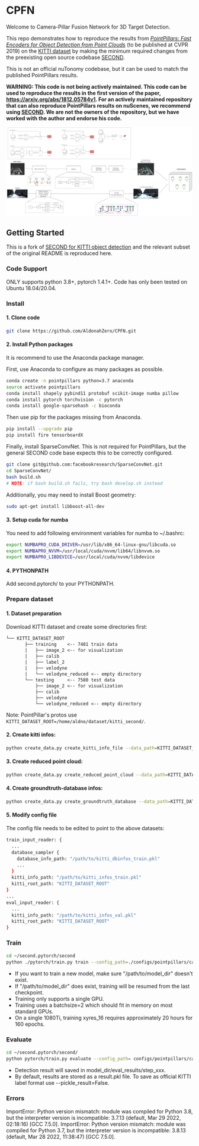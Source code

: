 # CPFN
Welcome to Camera-Pillar Fusion Network for 3D Target Detection.

This repo demonstrates how to reproduce the results from
[_PointPillars: Fast Encoders for Object Detection from Point Clouds_](https://arxiv.org/abs/1812.05784) (to be published at CVPR 2019) on the
[KITTI dataset](http://www.cvlibs.net/datasets/kitti/) by making the minimum required changes from the preexisting
open source codebase [SECOND](https://github.com/traveller59/second.pytorch). 

This is not an official nuTonomy codebase, but it can be used to match the published PointPillars results.

**WARNING: This code is not being actively maintained. This code can be used to reproduce the results in the first version of the paper, https://arxiv.org/abs/1812.05784v1. For an actively maintained repository that can also reproduce PointPillars results on nuScenes, we recommend using [SECOND](https://github.com/traveller59/second.pytorch). We are not the owners of the repository, but we have worked with the author and endorse his code.**

![Example Results](https://github.com/AldonahZero/CPFN/blob/master/images/CPFN.png?raw=true)


## Getting Started

This is a fork of [SECOND for KITTI object detection](https://github.com/traveller59/second.pytorch) and the relevant
subset of the original README is reproduced here.

### Code Support

ONLY supports python 3.8+, pytorch 1.4.1+. Code has only been tested on Ubuntu 18.04/20.04.

### Install

#### 1. Clone code

```bash
git clone https://github.com/AldonahZero/CPFN.git
```

#### 2. Install Python packages

It is recommend to use the Anaconda package manager.

First, use Anaconda to configure as many packages as possible.
```bash
conda create -n pointpillars python=3.7 anaconda
source activate pointpillars
conda install shapely pybind11 protobuf scikit-image numba pillow
conda install pytorch torchvision -c pytorch
conda install google-sparsehash -c bioconda
```

Then use pip for the packages missing from Anaconda.
```bash
pip install --upgrade pip
pip install fire tensorboardX
```

Finally, install SparseConvNet. This is not required for PointPillars, but the general SECOND code base expects this
to be correctly configured. 
```bash
git clone git@github.com:facebookresearch/SparseConvNet.git
cd SparseConvNet/
bash build.sh
# NOTE: if bash build.sh fails, try bash develop.sh instead
```

Additionally, you may need to install Boost geometry:

```bash
sudo apt-get install libboost-all-dev
```


#### 3. Setup cuda for numba

You need to add following environment variables for numba to ~/.bashrc:

```bash
export NUMBAPRO_CUDA_DRIVER=/usr/lib/x86_64-linux-gnu/libcuda.so
export NUMBAPRO_NVVM=/usr/local/cuda/nvvm/lib64/libnvvm.so
export NUMBAPRO_LIBDEVICE=/usr/local/cuda/nvvm/libdevice
```

#### 4. PYTHONPATH

Add second.pytorch/ to your PYTHONPATH.

### Prepare dataset

#### 1. Dataset preparation

Download KITTI dataset and create some directories first:

```plain
└── KITTI_DATASET_ROOT
       ├── training    <-- 7481 train data
       |   ├── image_2 <-- for visualization
       |   ├── calib
       |   ├── label_2
       |   ├── velodyne
       |   └── velodyne_reduced <-- empty directory
       └── testing     <-- 7580 test data
           ├── image_2 <-- for visualization
           ├── calib
           ├── velodyne
           └── velodyne_reduced <-- empty directory
```

Note: PointPillar's protos use ```KITTI_DATASET_ROOT=/home/aldno/dataset/kitti_second/```.

#### 2. Create kitti infos:

```bash
python create_data.py create_kitti_info_file --data_path=KITTI_DATASET_ROOT
```

#### 3. Create reduced point cloud:

```bash
python create_data.py create_reduced_point_cloud --data_path=KITTI_DATASET_ROOT
```

#### 4. Create groundtruth-database infos:

```bash
python create_data.py create_groundtruth_database --data_path=KITTI_DATASET_ROOT
```

#### 5. Modify config file

The config file needs to be edited to point to the above datasets:

```bash
train_input_reader: {
  ...
  database_sampler {
    database_info_path: "/path/to/kitti_dbinfos_train.pkl"
    ...
  }
  kitti_info_path: "/path/to/kitti_infos_train.pkl"
  kitti_root_path: "KITTI_DATASET_ROOT"
}
...
eval_input_reader: {
  ...
  kitti_info_path: "/path/to/kitti_infos_val.pkl"
  kitti_root_path: "KITTI_DATASET_ROOT"
}
```


### Train

```bash
cd ~/second.pytorch/second
python ./pytorch/train.py train --config_path=./configs/pointpillars/car/xyres_16.proto --model_dir=/path/to/model_dir
```

* If you want to train a new model, make sure "/path/to/model_dir" doesn't exist.
* If "/path/to/model_dir" does exist, training will be resumed from the last checkpoint.
* Training only supports a single GPU. 
* Training uses a batchsize=2 which should fit in memory on most standard GPUs.
* On a single 1080Ti, training xyres_16 requires approximately 20 hours for 160 epochs.


### Evaluate


```bash
cd ~/second.pytorch/second/
python pytorch/train.py evaluate --config_path= configs/pointpillars/car/xyres_16.proto --model_dir=/path/to/model_dir
```

* Detection result will saved in model_dir/eval_results/step_xxx.
* By default, results are stored as a result.pkl file. To save as official KITTI label format use --pickle_result=False.

### Errors
ImportError: Python version mismatch: module was compiled for Python 3.8, but the interpreter version is incompatible: 3.7.13 (default, Mar 29 2022, 02:18:16) 
[GCC 7.5.0].
ImportError: Python version mismatch: module was compiled for Python 3.7, but the interpreter version is incompatible: 3.8.13 (default, Mar 28 2022, 11:38:47) 
[GCC 7.5.0].
